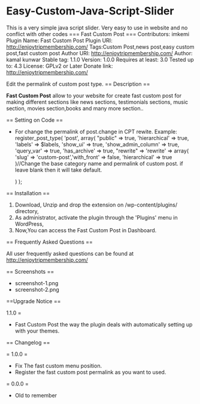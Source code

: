 # Easy-Custom-Java-Script-Slider
This is a very simple java script  slider. Very easy to use in website and no conflict with other codes
=== Fast Custom Post ===
Contributors: imkemi
Plugin Name: Fast Custom Post
Plugin URI: http://enjoytripmembership.com/
Tags:Custom Post,news post,easy custom post,fast custom post
Author URI: http://enjoytripmembership.com/
Author: kamal kunwar
Stable tag: 1.1.0
Version: 1.0.0
Requires at least: 3.0
Tested up to: 4.3
License: GPLv2 or Later
Donate link: http://enjoytripmembership.com/

Edit the permalink of custom post type.
== Description ==

<strong>Fast Custom Post</strong> allow to your website for create fast custom post for making different sections like news sections, testimonials sections, music section, movies section,books and many more section.. 

== Setting on Code ==

* For change the permalink of post.change in CPT rewite.
Example:
register_post_type( 'post',
	array(
		"public" => true,
                'hierarchical'          => true,
                'labels'                => $labels,
                'show_ui'               => true,
                'show_admin_column'     => true,
                'query_var'             => true,
		'has_archive' => true,
		"rewrite" =>  'rewrite' => array(
                'slug' => 'custom-post','with_front' => false, 'hierarchical' => true )//Change the base category name and permalink of custom post. if leave blank then it will take default.
		
	)
);

== Installation ==
1. Download, Unzip and drop the extension on /wp-content/plugins/ directory,
1. As administrator, activate the plugin through the 'Plugins' menu in WordPress,
1. Now,You can access the Fast Custom Post in Dashboard.

== Frequently Asked Questions ==

All user frequently asked questions can be found at http://enjoytripmembership.com/

== Screenshots ==

* screenshot-1.png
* screenshot-2.png

==Upgrade Notice ==


 1.1.0 =
* Fast Custom Post the way the plugin deals with automatically setting up with your themes.


== Changelog ==


= 1.0.0 =
* Fix The fast custom menu position.
* Register the fast custom post permalink as you want to used.

= 0.0.0 =

* Old to remember

